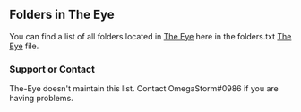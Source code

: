 ## Folders in The Eye

You can find a list of all folders located in [The Eye](https://the-eye.eu) here in the folders.txt [The Eye](https://zenulabidin.github.io/the-eye-urls/folders.txt) file.

### Support or Contact

The-Eye doesn't maintain this list. Contact OmegaStorm#0986 if you are having problems.
